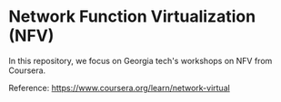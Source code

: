 # Network Function Virtualization (NFV)

In this repository, we focus on Georgia tech's workshops on NFV from Coursera.

Reference: https://www.coursera.org/learn/network-virtual
